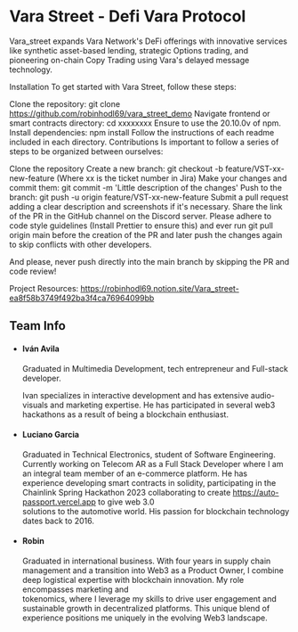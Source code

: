 # Vara Street - Defi Vara Protocol
Vara_street expands Vara Network's DeFi offerings with innovative services like synthetic asset-based lending, strategic Options trading, and pioneering on-chain Copy Trading using Vara's delayed message technology.

Installation
To get started with Vara Street, follow these steps:

Clone the repository: git clone https://github.com/robinhodl69/vara_street_demo
Navigate frontend or smart contracts directory: cd xxxxxxxx
Ensure to use the 20.10.0v of npm.
Install dependencies: npm install
Follow the instructions of each readme included in each directory.
Contributions
Is important to follow a series of steps to be organized between ourselves:

Clone the repository
Create a new branch: git checkout -b feature/VST-xx-new-feature (Where xx is the ticket number in Jira)
Make your changes and commit them: git commit -m 'Little description of the changes'
Push to the branch: git push -u origin feature/VST-xx-new-feature
Submit a pull request adding a clear description and screenshots if it's necessary.
Share the link of the PR in the GitHub channel on the Discord server.
Please adhere to code style guidelines (Install Prettier to ensure this) and ever run git pull origin main before the creation of the PR and later push the changes again to skip conflicts with other developers.

And please, never push directly into the main branch by skipping the PR and code review!

Project Resources: https://robinhodl69.notion.site/Vara_street-ea8f58b3749f492ba3f4ca76964099bb

## Team Info

* #### Iván Avila
  Graduated in Multimedia Development, 
  tech entrepreneur and
  Full-stack developer.

  Ivan specializes in interactive development and 
  has extensive audio-visuals and marketing 
  expertise. He has participated in several web3 
  hackathons as a result of being a blockchain
  enthusiast.


* #### Luciano Garcia
  Graduated in Technical Electronics, student of Software Engineering. 
  Currently working on Telecom AR as a Full Stack Developer where I am an integral team member of an e-commerce platform. 
  He has experience developing smart contracts in solidity, participating in the Chainlink Spring Hackathon 2023 collaborating to create https://auto-passport.vercel.app to give web 3.0     
  solutions to the automotive world. His passion for blockchain technology dates back to 2016.

* #### Robin
  Graduated in international business.
  With four years in supply chain management and a transition into Web3 as a Product Owner, I combine deep logistical expertise with blockchain innovation. My role encompasses marketing and       
  tokenomics, where I leverage my skills to drive user engagement and sustainable growth in decentralized platforms. This unique blend of experience positions me uniquely in the evolving Web3       landscape.
